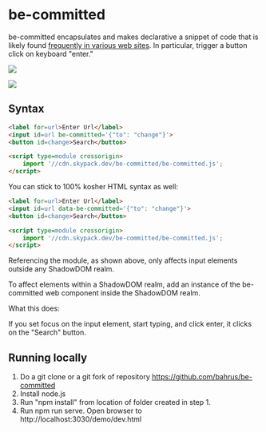# be-committed

be-committed encapsulates and makes declarative a snippet of code that is likely found [frequently in various web sites](https://www.w3schools.com/howto/howto_js_trigger_button_enter.asp). In particular, trigger a button click on keyboard "enter."

<a href="https://nodei.co/npm/hypo-link/"><img src="https://nodei.co/npm/be-committed.png"></a>

<img src="https://badgen.net/bundlephobia/minzip/be-committed">

## Syntax

```html
<label for=url>Enter Url</label>
<input id=url be-committed='{"to": "change"}'>
<button id=change>Search</button>

<script type=module crossorigin>
    import '//cdn.skypack.dev/be-committed/be-committed.js';
</script>
```

You can stick to 100% kosher HTML syntax as well:

```html
<label for=url>Enter Url</label>
<input id=url data-be-committed='{"to": "change"}'>
<button id=change>Search</button>

<script type=module crossorigin>
    import '//cdn.skypack.dev/be-committed/be-committed.js';
</script>
```

Referencing the module, as shown above, only affects input elements outside any ShadowDOM realm.

To affect elements within a ShadowDOM realm, add an instance of the be-committed web component inside the ShadowDOM realm.

What this does:

If you set focus on the input element, start typing, and click enter, it clicks on the "Search" button.

## Running locally

1.  Do a git clone or a git fork of repository https://github.com/bahrus/be-committed
2.  Install node.js
3.  Run "npm install" from location of folder created in step 1.
4.  Run npm run serve.  Open browser to http://localhost:3030/demo/dev.html

